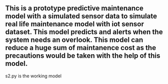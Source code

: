 This is a prototype predictive maintenance model with a simulated sensor data to simulate real life maintenance model with iot sensor dataset.
This model predicts and alerts when the system needs an overlook.
This model can reduce a huge sum of maintanence cost as the precautions would be taken with the help of this model.
---------------
s2.py is the working model
